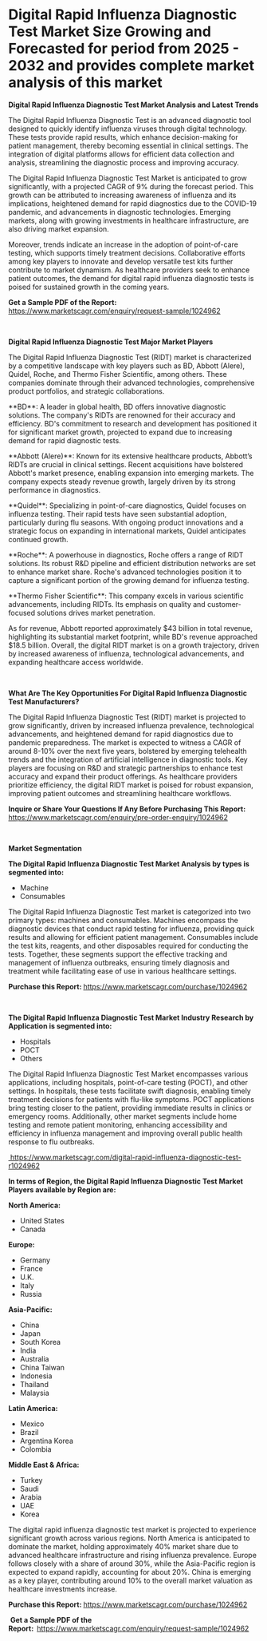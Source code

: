 <p><h1>Digital Rapid Influenza Diagnostic Test Market Size Growing and Forecasted for period from 2025 - 2032 and provides complete market analysis of this market</h1></p><p><strong>Digital Rapid Influenza Diagnostic Test Market Analysis and Latest Trends</strong></p>
<p><p>The Digital Rapid Influenza Diagnostic Test is an advanced diagnostic tool designed to quickly identify influenza viruses through digital technology. These tests provide rapid results, which enhance decision-making for patient management, thereby becoming essential in clinical settings. The integration of digital platforms allows for efficient data collection and analysis, streamlining the diagnostic process and improving accuracy.</p><p>The Digital Rapid Influenza Diagnostic Test Market is anticipated to grow significantly, with a projected CAGR of 9% during the forecast period. This growth can be attributed to increasing awareness of influenza and its implications, heightened demand for rapid diagnostics due to the COVID-19 pandemic, and advancements in diagnostic technologies. Emerging markets, along with growing investments in healthcare infrastructure, are also driving market expansion. </p><p>Moreover, trends indicate an increase in the adoption of point-of-care testing, which supports timely treatment decisions. Collaborative efforts among key players to innovate and develop versatile test kits further contribute to market dynamism. As healthcare providers seek to enhance patient outcomes, the demand for digital rapid influenza diagnostic tests is poised for sustained growth in the coming years.</p></p>
<p><strong>Get a Sample PDF of the Report:&nbsp;</strong> <a href="https://www.marketscagr.com/enquiry/request-sample/1024962?utm_campaign=3355&utm_medium=2&utm_source=Github&utm_content=ia&utm_term=18042025&utm_id=digital-rapid-influenza-diagnostic-test">https://www.marketscagr.com/enquiry/request-sample/1024962</a></p>
<p>&nbsp;</p>
<p><strong>Digital Rapid Influenza Diagnostic Test Major Market Players</strong></p>
<p><p>The Digital Rapid Influenza Diagnostic Test (RIDT) market is characterized by a competitive landscape with key players such as BD, Abbott (Alere), Quidel, Roche, and Thermo Fisher Scientific, among others. These companies dominate through their advanced technologies, comprehensive product portfolios, and strategic collaborations.</p><p>**BD**: A leader in global health, BD offers innovative diagnostic solutions. The company's RIDTs are renowned for their accuracy and efficiency. BD's commitment to research and development has positioned it for significant market growth, projected to expand due to increasing demand for rapid diagnostic tests.</p><p>**Abbott (Alere)**: Known for its extensive healthcare products, Abbott’s RIDTs are crucial in clinical settings. Recent acquisitions have bolstered Abbott's market presence, enabling expansion into emerging markets. The company expects steady revenue growth, largely driven by its strong performance in diagnostics.</p><p>**Quidel**: Specializing in point-of-care diagnostics, Quidel focuses on influenza testing. Their rapid tests have seen substantial adoption, particularly during flu seasons. With ongoing product innovations and a strategic focus on expanding in international markets, Quidel anticipates continued growth.</p><p>**Roche**: A powerhouse in diagnostics, Roche offers a range of RIDT solutions. Its robust R&D pipeline and efficient distribution networks are set to enhance market share. Roche's advanced technologies position it to capture a significant portion of the growing demand for influenza testing.</p><p>**Thermo Fisher Scientific**: This company excels in various scientific advancements, including RIDTs. Its emphasis on quality and customer-focused solutions drives market penetration. </p><p>As for revenue, Abbott reported approximately $43 billion in total revenue, highlighting its substantial market footprint, while BD's revenue approached $18.5 billion. Overall, the digital RIDT market is on a growth trajectory, driven by increased awareness of influenza, technological advancements, and expanding healthcare access worldwide.</p></p>
<p>&nbsp;</p>
<p><strong>What Are The Key Opportunities For Digital Rapid Influenza Diagnostic Test Manufacturers?</strong></p>
<p><p>The Digital Rapid Influenza Diagnostic Test (RIDT) market is projected to grow significantly, driven by increased influenza prevalence, technological advancements, and heightened demand for rapid diagnostics due to pandemic preparedness. The market is expected to witness a CAGR of around 8-10% over the next five years, bolstered by emerging telehealth trends and the integration of artificial intelligence in diagnostic tools. Key players are focusing on R&D and strategic partnerships to enhance test accuracy and expand their product offerings. As healthcare providers prioritize efficiency, the digital RIDT market is poised for robust expansion, improving patient outcomes and streamlining healthcare workflows.</p></p>
<p><strong>Inquire or Share Your Questions If Any Before Purchasing This Report:</strong> <a href="https://www.marketscagr.com/enquiry/pre-order-enquiry/1024962?utm_campaign=3355&utm_medium=2&utm_source=Github&utm_content=ia&utm_term=18042025&utm_id=digital-rapid-influenza-diagnostic-test">https://www.marketscagr.com/enquiry/pre-order-enquiry/1024962</a></p>
<p>&nbsp;</p>
<p><strong>Market Segmentation</strong></p>
<p><strong>The Digital Rapid Influenza Diagnostic Test Market Analysis by types is segmented into:</strong></p>
<p><ul><li>Machine</li><li>Consumables</li></ul></p>
<p><p>The Digital Rapid Influenza Diagnostic Test market is categorized into two primary types: machines and consumables. Machines encompass the diagnostic devices that conduct rapid testing for influenza, providing quick results and allowing for efficient patient management. Consumables include the test kits, reagents, and other disposables required for conducting the tests. Together, these segments support the effective tracking and management of influenza outbreaks, ensuring timely diagnosis and treatment while facilitating ease of use in various healthcare settings.</p></p>
<p><strong>Purchase this Report:&nbsp;</strong><a href="https://www.marketscagr.com/purchase/1024962?utm_campaign=3355&utm_medium=2&utm_source=Github&utm_content=ia&utm_term=18042025&utm_id=digital-rapid-influenza-diagnostic-test">https://www.marketscagr.com/purchase/1024962</a></p>
<p>&nbsp;</p>
<p><strong>The Digital Rapid Influenza Diagnostic Test Market Industry Research by Application is segmented into:</strong></p>
<p><ul><li>Hospitals</li><li>POCT</li><li>Others</li></ul></p>
<p><p>The Digital Rapid Influenza Diagnostic Test Market encompasses various applications, including hospitals, point-of-care testing (POCT), and other settings. In hospitals, these tests facilitate swift diagnosis, enabling timely treatment decisions for patients with flu-like symptoms. POCT applications bring testing closer to the patient, providing immediate results in clinics or emergency rooms. Additionally, other market segments include home testing and remote patient monitoring, enhancing accessibility and efficiency in influenza management and improving overall public health response to flu outbreaks.</p></p>
<p><a href="https://www.marketscagr.com/digital-rapid-influenza-diagnostic-test-r1024962?utm_campaign=3355&utm_medium=2&utm_source=Github&utm_content=ia&utm_term=18042025&utm_id=digital-rapid-influenza-diagnostic-test">&nbsp;https://www.marketscagr.com/digital-rapid-influenza-diagnostic-test-r1024962</a></p>
<p><strong>In terms of Region, the Digital Rapid Influenza Diagnostic Test Market Players available by Region are:</strong></p>
<p>
    <p> <strong> North America: </strong>
        <ul>
            <li>United States</li>
            <li>Canada</li>
        </ul>
        </p> 
    <p> <strong> Europe: </strong>
        <ul>
            <li>Germany</li>
            <li>France</li>
            <li>U.K.</li>
            <li>Italy</li>
            <li>Russia</li>
        </ul>
        </p> 
    <p> <strong> Asia-Pacific: </strong>
        <ul>
            <li>China</li>
            <li>Japan</li>
            <li>South Korea</li>
            <li>India</li>
            <li>Australia</li>
            <li>China Taiwan</li>
            <li>Indonesia</li>
            <li>Thailand</li>
            <li>Malaysia</li>
        </ul>
        </p> 
    <p> <strong> Latin America: </strong>
        <ul>
            <li>Mexico</li>
            <li>Brazil</li>
            <li>Argentina Korea</li>
            <li>Colombia</li>
        </ul>
        </p> 
    <p> <strong> Middle East & Africa: </strong>
        <ul>
            <li>Turkey</li>
            <li>Saudi</li>
            <li>Arabia</li>
            <li>UAE</li>
            <li>Korea</li>
        </ul>
    </p>
    </p>
<p><p>The digital rapid influenza diagnostic test market is projected to experience significant growth across various regions. North America is anticipated to dominate the market, holding approximately 40% market share due to advanced healthcare infrastructure and rising influenza prevalence. Europe follows closely with a share of around 30%, while the Asia-Pacific region is expected to expand rapidly, accounting for about 20%. China is emerging as a key player, contributing around 10% to the overall market valuation as healthcare investments increase.</p></p>
<p><strong>Purchase this Report: </strong><a href="https://www.marketscagr.com/purchase/1024962?utm_campaign=3355&utm_medium=2&utm_source=Github&utm_content=ia&utm_term=18042025&utm_id=digital-rapid-influenza-diagnostic-test">https://www.marketscagr.com/purchase/1024962</a></p>
<p>&nbsp;<strong>Get a Sample PDF of the Report:&nbsp;&nbsp;</strong><a href="https://www.marketscagr.com/enquiry/request-sample/1024962?utm_campaign=3355&utm_medium=2&utm_source=Github&utm_content=ia&utm_term=18042025&utm_id=digital-rapid-influenza-diagnostic-test">https://www.marketscagr.com/enquiry/request-sample/1024962</a></p>
<p><strong></strong></p>
<p><p></p><p></p><p></p></p>